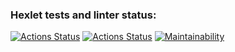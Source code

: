 ### Hexlet tests and linter status:
[![Actions Status](https://github.com/Wesrtty/backend-project-lvl2/workflows/hexlet-check/badge.svg)](https://github.com/Wesrtty/backend-project-lvl2/actions)
[![Actions Status](https://github.com/Wesrtty/backend-project-lvl2/actions/workflows/test.yml/badge.svg)](https://github.com/Wesrtty/backend-project-lvl2/actions)
[![Maintainability](https://api.codeclimate.com/v1/badges/d987a0c521c6ee97a574/maintainability)](https://codeclimate.com/github/Wesrtty/backend-project-lvl2/maintainability)

